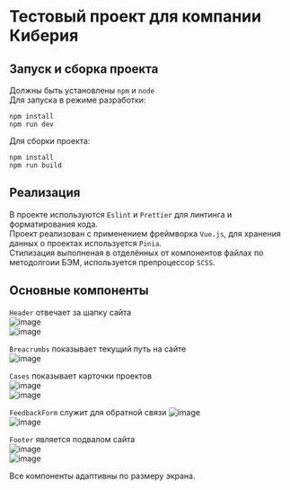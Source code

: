 # Тестовый проект для компании Киберия

## Запуск и сборка проекта
Должны быть установлены `npm` и `node`  
Для запуска в режиме разработки:
```
npm install
npm run dev
```
Для сборки проекта:
```
npm install
npm run build
```

## Реализация
В проекте используются `Eslint` и `Prettier` для линтинга и форматирования кода.  
Проект реализован с применением фреймворка `Vue.js`, для хранения данных о проектах используется `Pinia`.  
Стилизация выполненая в отделённых от компонентов файлах по методолгоии БЭМ, используется препроцессор `SCSS`.

## Основные компоненты
`Header` отвечает за шапку сайта  
![image](https://github.com/user-attachments/assets/812cebca-926d-4e0c-8bd8-c5e0757071f0)  
![image](https://github.com/user-attachments/assets/0d970d0e-6b7f-4ada-b3b2-42ce81d4fecf)  

`Breacrumbs` показывает текущий путь на сайте  
![image](https://github.com/user-attachments/assets/a2557837-4ed7-40cb-9d23-b057f90aecb5)  

`Cases` показывает карточки проектов  
![image](https://github.com/user-attachments/assets/c19889e4-52e9-4037-b074-98872c2c5271)  
![image](https://github.com/user-attachments/assets/b3d4d38f-07bf-4802-9861-8e8dd8c2cef3)  

`FeedbackForm` служит для обратной связи
![image](https://github.com/user-attachments/assets/e1c728f3-a6db-45a8-a6c6-af36e15ef207)  
![image](https://github.com/user-attachments/assets/2b903df7-be3e-4a53-a8d6-48d478868169)  

`Footer` является подвалом сайта  
![image](https://github.com/user-attachments/assets/ebff75dd-2d89-4dc2-aa27-1869c77d04ad)  
![image](https://github.com/user-attachments/assets/67bc6d3c-4a82-4c87-aeb9-b80c9d8a9944)  

Все компоненты адаптивны по размеру экрана.
